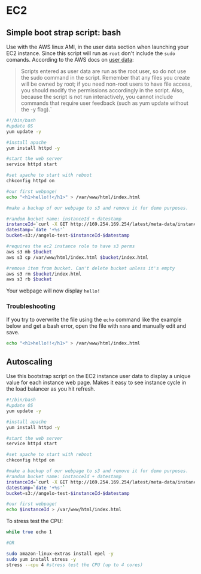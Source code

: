 ﻿# EC2

## Simple boot strap script: bash
Use with the AWS linux AMI, in the user data section when launching your EC2 instance. Since this script will run as `root` don't include the `sudo` comands. According to the AWS docs on [user data](https://docs.aws.amazon.com/AWSEC2/latest/UserGuide/user-data.html): 
> Scripts entered as user data are run as the root user, so do not use the sudo command in the script. Remember that any files you create will be owned by root; if you need non-root users to have file access, you should modify the permissions accordingly in the script. Also, because the script is not run interactively, you cannot include commands that require user feedback (such as yum update without the -y flag).`

```bash
#!/bin/bash
#update OS
yum update -y

#install apache
yum install httpd -y

#start the web server
service httpd start

#set apache to start with reboot
chkconfig httpd on

#our first webpage! 
echo "<h1>hello!!</h1>" > /var/www/html/index.html

#make a backup of our webpage to s3 and remove it for demo purposes. 

#random bucket name: instanceId + datestamp
instanceId=`curl -X GET http://169.254.169.254/latest/meta-data/instance-id`
datestamp=`date '+%s'`
bucket=s3://angelo-test-$instanceId-$datestamp

#requires the ec2 instance role to have s3 perms
aws s3 mb $bucket
aws s3 cp /var/www/html/index.html $bucket/index.html

#remove item from bucket. Can't delete bucket unless it's empty
aws s3 rm $bucket/index.html
aws s3 rb $bucket
```

Your webpage will now display `hello!` 

### Troubleshooting
If you try to overwrite the file using the `echo` command like the example below and get a bash error, open the file with `nano` and manually edit and save. 
``` bash
echo "<h1>hello!!</h1>" > /var/www/html/index.html
```


## Autoscaling 
Use this bootstrap script on the EC2 instance user data to display a unique value for each instance web page. Makes it easy to see instance cycle in the load balancer as you hit refresh. 
```bash
#!/bin/bash
#update OS
yum update -y

#install apache
yum install httpd -y

#start the web server
service httpd start

#set apache to start with reboot
chkconfig httpd on

#make a backup of our webpage to s3 and remove it for demo purposes. 
#random bucket name: instanceId + datestamp
instanceId=`curl -X GET http://169.254.169.254/latest/meta-data/instance-id`
datestamp=`date '+%s'`
bucket=s3://angelo-test-$instanceId-$datestamp

#our first webpage! 
echo $instanceId > /var/www/html/index.html

```

To stress test the CPU: 
```bash
while true echo 1

#OR

sudo amazon-linux-extras install epel -y
sudo yum install stress -y
stress --cpu 4 #stress test the CPU (up to 4 cores)
```
